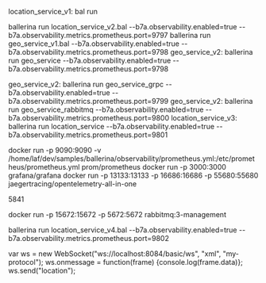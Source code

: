 location_service_v1: bal run

ballerina run location_service_v2.bal --b7a.observability.enabled=true --b7a.observability.metrics.prometheus.port=9797
ballerina run geo_service_v1.bal --b7a.observability.enabled=true --b7a.observability.metrics.prometheus.port=9798
geo_service_v2: ballerina run geo_service --b7a.observability.enabled=true --b7a.observability.metrics.prometheus.port=9798

geo_service_v2: ballerina run geo_service_grpc --b7a.observability.enabled=true --b7a.observability.metrics.prometheus.port=9799
geo_service_v2: ballerina run geo_service_rabbitmq --b7a.observability.enabled=true --b7a.observability.metrics.prometheus.port=9800
location_service_v3: ballerina run location_service --b7a.observability.enabled=true --b7a.observability.metrics.prometheus.port=9801

docker run -p 9090:9090 -v /home/laf/dev/samples/ballerina/observability/prometheus.yml:/etc/prometheus/prometheus.yml prom/prometheus
docker run -p 3000:3000 grafana/grafana
docker run -p 13133:13133 -p 16686:16686 -p 55680:55680 jaegertracing/opentelemetry-all-in-one

5841

docker run -p 15672:15672 -p 5672:5672 rabbitmq:3-management

ballerina run location_service_v4.bal --b7a.observability.enabled=true --b7a.observability.metrics.prometheus.port=9802

var ws = new WebSocket("ws://localhost:8084/basic/ws", "xml", "my-protocol");
ws.onmessage = function(frame) {console.log(frame.data)};
ws.send("location");
